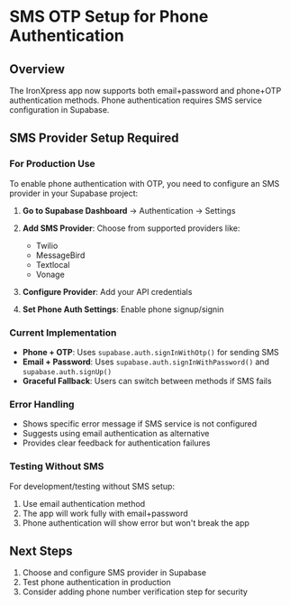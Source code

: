 # SMS OTP Setup for Phone Authentication

## Overview
The IronXpress app now supports both email+password and phone+OTP authentication methods. Phone authentication requires SMS service configuration in Supabase.

## SMS Provider Setup Required

### For Production Use
To enable phone authentication with OTP, you need to configure an SMS provider in your Supabase project:

1. **Go to Supabase Dashboard** → Authentication → Settings
2. **Add SMS Provider**: Choose from supported providers like:
   - Twilio
   - MessageBird
   - Textlocal
   - Vonage

3. **Configure Provider**: Add your API credentials
4. **Set Phone Auth Settings**: Enable phone signup/signin

### Current Implementation
- **Phone + OTP**: Uses `supabase.auth.signInWithOtp()` for sending SMS
- **Email + Password**: Uses `supabase.auth.signInWithPassword()` and `supabase.auth.signUp()`
- **Graceful Fallback**: Users can switch between methods if SMS fails

### Error Handling
- Shows specific error message if SMS service is not configured
- Suggests using email authentication as alternative
- Provides clear feedback for authentication failures

### Testing Without SMS
For development/testing without SMS setup:
1. Use email authentication method
2. The app will work fully with email+password
3. Phone authentication will show error but won't break the app

## Next Steps
1. Choose and configure SMS provider in Supabase
2. Test phone authentication in production
3. Consider adding phone number verification step for security
